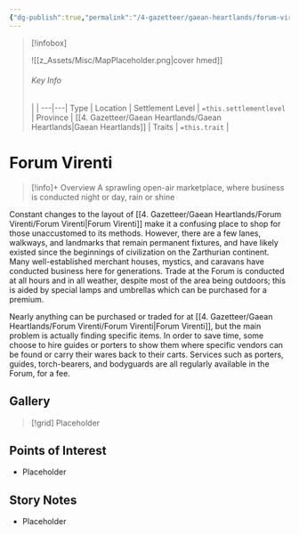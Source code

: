 ```yaml
---
{"dg-publish":true,"permalink":"/4-gazetteer/gaean-heartlands/forum-virenti/forum-virenti/","noteIcon":""}
---
```



> [!infobox]
> 
> ![[z_Assets/Misc/MapPlaceholder.png\|cover hmed]]
> ###### Key Info
>  |   |
> ---|---|
> Type | Location |
> Settlement Level | `=this.settlementlevel` |
> Province | [[4. Gazetteer/Gaean Heartlands/Gaean Heartlands\|Gaean Heartlands]] |
> Traits | `=this.trait` |

# Forum Virenti

> [!info]+ Overview
> A sprawling open-air marketplace, where business is conducted night or day, rain or shine

Constant changes to the layout of [[4. Gazetteer/Gaean Heartlands/Forum Virenti/Forum Virenti\|Forum Virenti]] make it a confusing place to shop for those unaccustomed to its methods. However, there are a few lanes, walkways, and landmarks that remain permanent fixtures, and have likely existed since the beginnings of civilization on the Zarthurian continent. Many well-established merchant houses, mystics, and caravans have conducted business here for generations. Trade at the Forum is conducted at all hours and in all weather, despite most of the area being outdoors; this is aided by special lamps and umbrellas which can be purchased for a premium. 

Nearly anything can be purchased or traded for at [[4. Gazetteer/Gaean Heartlands/Forum Virenti/Forum Virenti\|Forum Virenti]], but the main problem is actually finding specific items. In order to save time, some choose to hire guides or porters to show them where specific vendors can be found or carry their wares back to their carts. Services such as porters, guides, torch-bearers, and bodyguards are all regularly available in the Forum, for a fee. 

## Gallery

>[!grid]
>Placeholder


## Points of Interest

- Placeholder

## Story Notes

- Placeholder